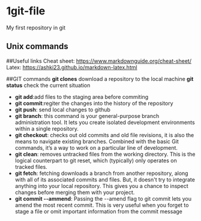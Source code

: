 # 1git-file
My first repository in git 
## Unix commands

##Useful links 
Cheat sheet: https://www.markdownguide.org/cheat-sheet/
Latex: https://ashki23.github.io/markdown-latex.html

##GIT commands
**git clones** download a repository to the local machine 
**git status** check the current situation 
- **git add**:add files to the staging area before commiting
- **git commit**:regiter the changes into the history of the repository
- **git push**: send local changes to github
- **git branch**: this command is your general-purpose branch administration tool. It
lets you create isolated development environments within a single repository.
- **git checkout**: checks out old commits and old file revisions, it is also the means
to navigate existing branches. Combined with the basic Git commands, it’s a way to work on
a particular line of development.
- **git clean**: removes untracked files from the working directory. This is the logical
counterpart to git reset, which (typically) only operates on tracked files.
- **git fetch**: fetching downloads a branch from another repository, along with all of its associated commits and files.
But, it doesn't try to integrate anything into your local repository. This gives you a chance to inspect changes before
merging them with your project.
- **git commit --ammend**: Passing the --amend flag to git commit lets you amend the most
recent commit. This is very useful when you forget to stage a file or omit important information from the commit message
